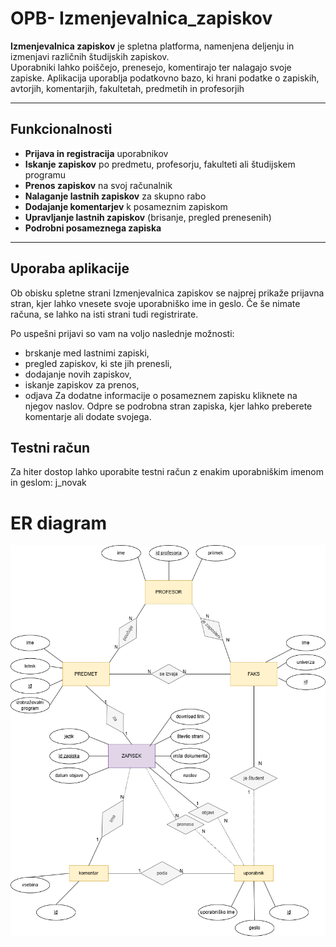 # OPB- Izmenjevalnica_zapiskov

**Izmenjevalnica zapiskov** je spletna platforma, namenjena deljenju in izmenjavi različnih študijskih zapiskov.  
Uporabniki lahko poiščejo, prenesejo, komentirajo ter nalagajo svoje zapiske.
Aplikacija uporablja podatkovno bazo, ki hrani podatke o zapiskih, avtorjih, komentarjih, fakultetah, predmetih in profesorjih  

---

## Funkcionalnosti
- **Prijava in registracija** uporabnikov
- **Iskanje zapiskov** po predmetu, profesorju, fakulteti ali študijskem programu  
- **Prenos zapiskov** na svoj računalnik  
- **Nalaganje lastnih zapiskov** za skupno rabo  
- **Dodajanje komentarjev** k posameznim zapiskom  
- **Upravljanje lastnih zapiskov** (brisanje, pregled prenesenih)  
- **Podrobni posameznega zapiska**

---

## Uporaba aplikacije
Ob obisku spletne strani Izmenjevalnica zapiskov se najprej prikaže prijavna stran, kjer lahko vnesete svoje uporabniško ime in geslo.
Če še nimate računa, se lahko na isti strani tudi registrirate.

Po uspešni prijavi so vam na voljo naslednje možnosti:
 - brskanje med lastnimi zapiski,
 - pregled zapiskov, ki ste jih prenesli,
 - dodajanje novih zapiskov,
 - iskanje zapiskov za prenos,
 - odjava
Za dodatne informacije o posameznem zapisku kliknete na njegov naslov.
Odpre se podrobna stran zapiska, kjer lahko preberete komentarje ali dodate svojega.


##  Testni račun
Za hiter dostop lahko uporabite testni račun z enakim uporabniškim imenom in geslom: j_novak


# ER diagram
![ER diagram:](projektna_zapiski.png)
